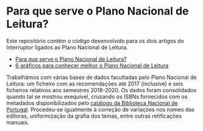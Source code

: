 # Para que serve o Plano Nacional de Leitura?

Este repositório contém o código desenvolvido para os dois artigos do Interruptor ligados ao Plano Nacional de Leitura.

- [Para que serve o Plano Nacional de Leitura?](https://interruptor.pt/artigos/para-que-serve-o-plano-nacional-de-leitura)
- [6 gráficos para conhecer melhor o Plano Nacional de Leitura](https://interruptor.pt/artigos/graficos-para-conhecer-melhor-o-plano-nacional-de-leitura)

Trabalhámos com várias bases de dados facultadas pelo Plano Nacional de Leitura: um ficheiro com as recomendações até 2017 (inclusive) e seis ficheiros relativos aos semestres 2018-2020. Os dados foram consolidados quando tal se mostrou exequível, cruzando os ISBNs fornecidos com os metadados disponibilizados pelo [catálogo da Biblioteca Nacional de Portugal](http://urn.bn.pt/accesso.urn). Procedeu-se igualmente à correção de variações nos nomes das editoras, uniformização da grafia dos temas, entre outras retificações manuais.